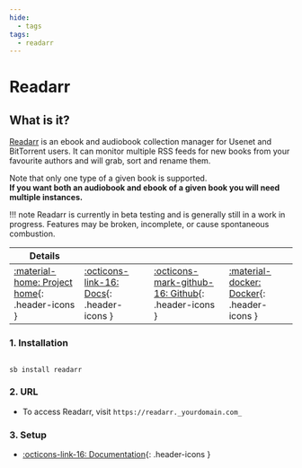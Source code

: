 ```yaml
---
hide:
  - tags
tags:
  - readarr
---
```


# Readarr

## What is it?

[Readarr](http://readarr.com/) is an ebook and audiobook collection manager for Usenet and BitTorrent users. It can monitor multiple RSS feeds for new books from your favourite authors and will grab, sort and rename them.

Note that only one type of a given book is supported. <br />
**If you want both an audiobook and ebook of a given book you will need multiple instances.**

!!! note
      Readarr is currently in beta testing and is generally still in a work in progress. Features may be broken, incomplete, or cause spontaneous combustion.

| Details     |             |             |             |
|-------------|-------------|-------------|-------------|
| [:material-home: Project home](http://readarr.com/){: .header-icons } | [:octicons-link-16: Docs](https://wiki.servarr.com/en/readarr){: .header-icons } | [:octicons-mark-github-16: Github](https://github.com/Readarr/Readarr){: .header-icons } | [:material-docker: Docker](https://hub.docker.com/r/hotio/readarr){: .header-icons }|

### 1. Installation

``` shell

sb install readarr

```

### 2. URL

- To access Readarr, visit `https://readarr._yourdomain.com_`

### 3. Setup

- [:octicons-link-16: Documentation](https://wiki.servarr.com/en/readarr){: .header-icons }
